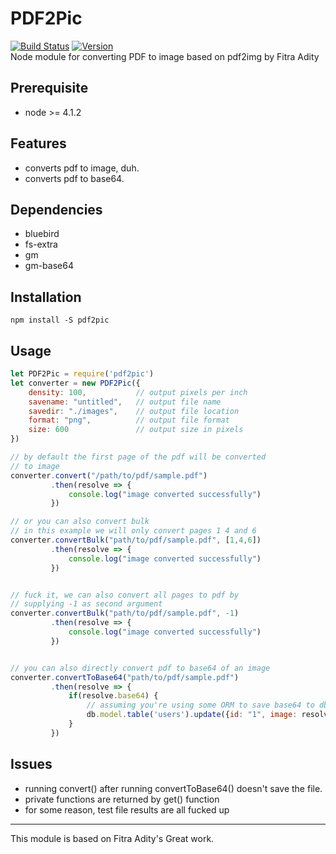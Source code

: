 # PDF2Pic  
[![Build Status](https://travis-ci.org/yakovmeister/pdf2image.svg?branch=dev)](https://travis-ci.org/yakovmeister/pdf2image)
[![Version](https://img.shields.io/badge/version-1.2.0-blue.svg)](https://github.com/yakovmeister/pdf2image/tree/dev)  
Node module for converting PDF to image based on pdf2img by Fitra Adity  

## Prerequisite  
  
* node >= 4.1.2 

## Features  
  
* converts pdf to image, duh.  
* converts pdf to base64.  
  
## Dependencies
  
* bluebird  
* fs-extra  
* gm  
* gm-base64
  
## Installation  
  
```
npm install -S pdf2pic
```
  
## Usage  
  
```javascript
let PDF2Pic = require('pdf2pic')
let converter = new PDF2Pic({
    density: 100,           // output pixels per inch
    savename: "untitled",   // output file name
    savedir: "./images",    // output file location
    format: "png",          // output file format
    size: 600               // output size in pixels
})

// by default the first page of the pdf will be converted
// to image
converter.convert("/path/to/pdf/sample.pdf")
         .then(resolve => {
             console.log("image converted successfully")
         })

// or you can also convert bulk
// in this example we will only convert pages 1 4 and 6
converter.convertBulk("path/to/pdf/sample.pdf", [1,4,6])
         .then(resolve => {
             console.log("image converted successfully")
         })


// fuck it, we can also convert all pages to pdf by
// supplying -1 as second argument
converter.convertBulk("path/to/pdf/sample.pdf", -1)
         .then(resolve => {
             console.log("image converted successfully")
         })


// you can also directly convert pdf to base64 of an image
converter.convertToBase64("path/to/pdf/sample.pdf")
         .then(resolve => {
             if(resolve.base64) {
                 // assuming you're using some ORM to save base64 to db
                 db.model.table('users').update({id: "1", image: resolve.base64})
             }
         })
```  
  
## Issues  
  
* running convert() after running convertToBase64() doesn't save the file.
* private functions are returned by get() function  
* for some reason, test file results are all fucked up
___

This module is based on Fitra Adity's Great work.